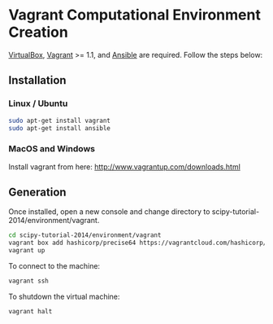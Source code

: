 Vagrant Computational Environment Creation
==========================================

[VirtualBox](https://www.virtualbox.org), [Vagrant](http://www.vagrantup.com) >= 1.1,
and [Ansible](http://www.ansible.com/) are required. Follow the steps below:

Installation
------------

### Linux / Ubuntu

```bash
sudo apt-get install vagrant
sudo apt-get install ansible
```

### MacOS and Windows

Install vagrant from here: http://www.vagrantup.com/downloads.html

Generation
----------

Once installed, open a new console and change directory to
scipy-tutorial-2014/environment/vagrant.

```bash
cd scipy-tutorial-2014/environment/vagrant
vagrant box add hashicorp/precise64 https://vagrantcloud.com/hashicorp/precise64/version/2/provider/virtualbox.box
vagrant up
```

To connect to the machine:

```bash
vagrant ssh
```

To shutdown the virtual machine:

```bash
vagrant halt
```
